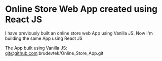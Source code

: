 # Online Store Web App created using React JS

I have previously built an online store web App using Vanilla JS. Now I'm building the same App using React JS

The App built using Vanilla JS: git@github.com:brudevtek/Online_Store_App.git

